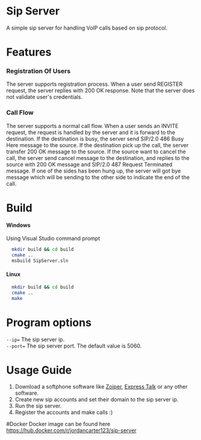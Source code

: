 # Sip Server

A simple sip server for handling VoIP calls based on sip protocol.

# Features
### Registration Of Users
The server supports registration process.
When a user send REGISTER request, the server replies with 200 OK response.
Note that the server does not validate user's credentials.

### Call Flow
The server supports a normal call flow.
When a user sends an INVITE request, the request is handled by the server and it is forward to the destination.
If the destination is busy, the server send SIP/2.0 486 Busy Here message to the source.
If the destination pick up the call, the server transfer 200 OK message to the source.
If the source want to cancel the call, the server send cancel message to the destination, and replies to the source with 200 OK message and SIP/2.0 487 Request Terminated message.
If one of the sides has been hung up, the server will got bye message which will be sending to the other side to indicate the end of the call.


# Build

#### Windows 
Using Visual Studio command prompt

```bash
  mkdir build && cd build
  cmake ..
  msbuild SipServer.sln
```

#### Linux 

```bash
  mkdir build && cd build
  cmake ..
  make
```
# Program options
`--ip=` The sip server ip.  
`--port=` The sip server port. The default value is 5060.  

# Usage Guide
1. Download a softphone software like [Zoiper](https://www.zoiper.com/en/voip-softphone/download/current), [Express Talk](https://www.nch.com.au/talk/index.html) or any other software.
2. Create new sip accounts and set their domain to the sip server ip.
3. Run the sip server.
4. Register the accounts and make calls :)


#Docker
Docker image can be found here
https://hub.docker.com/r/jordancarter123/sip-server
